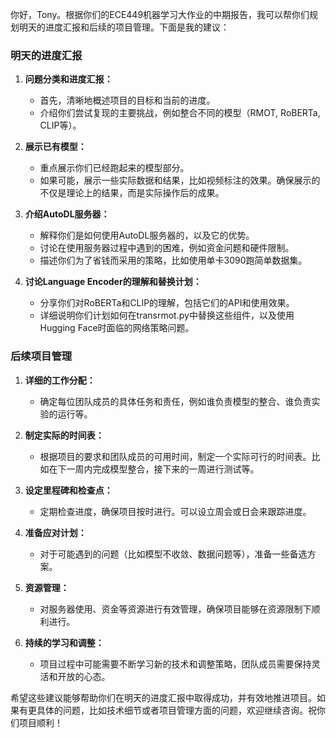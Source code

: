 你好，Tony。根据你们的ECE449机器学习大作业的中期报告，我可以帮你们规划明天的进度汇报和后续的项目管理。下面是我的建议：

### 明天的进度汇报

1. **问题分类和进度汇报：**
   - 首先，清晰地概述项目的目标和当前的进度。
   - 介绍你们尝试复现的主要挑战，例如整合不同的模型（RMOT, RoBERTa, CLIP等）。

2. **展示已有模型：**
   - 重点展示你们已经跑起来的模型部分。
   - 如果可能，展示一些实际数据和结果，比如视频标注的效果。确保展示的不仅是理论上的结果，而是实际操作后的成果。

3. **介绍AutoDL服务器：**
   - 解释你们是如何使用AutoDL服务器的，以及它的优势。
   - 讨论在使用服务器过程中遇到的困难，例如资金问题和硬件限制。
   - 描述你们为了省钱而采用的策略，比如使用单卡3090跑简单数据集。

4. **讨论Language Encoder的理解和替换计划：**
   - 分享你们对RoBERTa和CLIP的理解，包括它们的API和使用效果。
   - 详细说明你们计划如何在transrmot.py中替换这些组件，以及使用Hugging Face时面临的网络策略问题。

### 后续项目管理

1. **详细的工作分配：**
   - 确定每位团队成员的具体任务和责任，例如谁负责模型的整合、谁负责实验的运行等。

2. **制定实际的时间表：**
   - 根据项目的要求和团队成员的可用时间，制定一个实际可行的时间表。比如在下一周内完成模型整合，接下来的一周进行测试等。

3. **设定里程碑和检查点：**
   - 定期检查进度，确保项目按时进行。可以设立周会或日会来跟踪进度。

4. **准备应对计划：**
   - 对于可能遇到的问题（比如模型不收敛、数据问题等），准备一些备选方案。

5. **资源管理：**
   - 对服务器使用、资金等资源进行有效管理，确保项目能够在资源限制下顺利进行。

6. **持续的学习和调整：**
   - 项目过程中可能需要不断学习新的技术和调整策略，团队成员需要保持灵活和开放的心态。

希望这些建议能够帮助你们在明天的进度汇报中取得成功，并有效地推进项目。如果有更具体的问题，比如技术细节或者项目管理方面的问题，欢迎继续咨询。祝你们项目顺利！